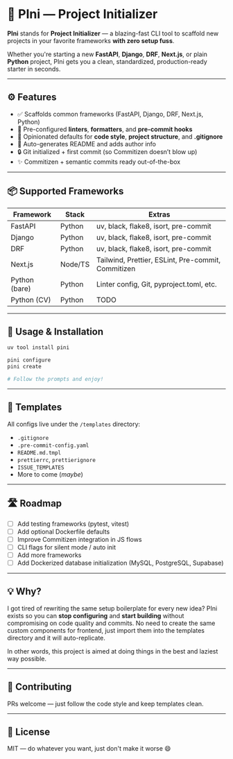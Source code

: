 # 🚀 PIni — Project Initializer

**PIni** stands for **Project Initializer** — a blazing-fast CLI tool to scaffold new projects in your favorite frameworks **with zero setup fuss**.

Whether you're starting a new **FastAPI**, **Django**, **DRF**, **Next.js**, or plain **Python** project, PIni gets you a clean, standardized, production-ready starter in seconds.

---

## ⚙️ Features

- ✅ Scaffolds common frameworks (FastAPI, Django, DRF, Next.js, Python)
- 🔧 Pre-configured **linters**, **formatters**, and **pre-commit hooks**
- 🧼 Opinionated defaults for **code style**, **project structure**, and **.gitignore**
- 📝 Auto-generates README and adds author info
- 🔒 Git initialized + first commit (so Commitizen doesn’t blow up)
- ✨ Commitizen + semantic commits ready out-of-the-box

---

## 📦 Supported Frameworks

| Framework     | Stack   | Extras                                             |
| ------------- | ------- | -------------------------------------------------- |
| FastAPI       | Python  | uv, black, flake8, isort, pre-commit               |
| Django        | Python  | uv, black, flake8, isort, pre-commit               |
| DRF           | Python  | uv, black, flake8, isort, pre-commit               |
| Next.js       | Node/TS | Tailwind, Prettier, ESLint, Pre-commit, Commitizen |
| Python (bare) | Python  | Linter config, Git, pyproject.toml, etc.           |
| Python (CV)   | Python  | TODO                                               |

---

## 🚀 Usage & Installation

```bash
uv tool install pini

pini configure
pini create

# Follow the prompts and enjoy!
```

---

## 🧰 Templates

All configs live under the `/templates` directory:

- `.gitignore`
- `.pre-commit-config.yaml`
- `README.md.tmpl`
- `prettierrc`, `prettierignore`
- `ISSUE_TEMPLATES`
- More to come (_maybe_)

---

## 🛣️ Roadmap

- [ ] Add testing frameworks (pytest, vitest)
- [ ] Add optional Dockerfile defaults
- [ ] Improve Commitizen integration in JS flows
- [ ] CLI flags for silent mode / auto init
- [ ] Add more frameworks
- [ ] Add Dockerized database initialization (MySQL, PostgreSQL, Supabase)

---

## 💡 Why?

I got tired of rewriting the same setup boilerplate for every new idea?
PIni exists so you can **stop configuring** and **start building** without compromising on code quality and commits.
No need to create the same custom components for frontend, just import them into the templates directory and it will auto-replicate.

In other words, this project is aimed at doing things in the best and laziest way possible.

---

## 🤝 Contributing

PRs welcome — just follow the code style and keep templates clean.

---

## 📜 License

MIT — do whatever you want, just don't make it worse 😄
